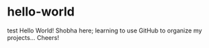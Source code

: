 # hello-world
test
Hello World!
Shobha here; learning to use GitHub to organize my projects...
Cheers!
